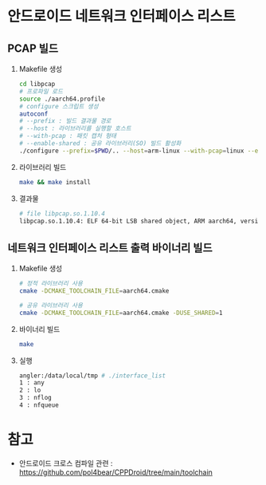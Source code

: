 # 안드로이드 네트워크 인터페이스 리스트

## PCAP 빌드

1. Makefile 생성

   ```bash
   cd libpcap
   # 프로파일 로드
   source ./aarch64.profile
   # configure 스크립트 생성
   autoconf
   # --prefix : 빌드 결과물 경로
   # --host : 라이브러리를 실행할 호스트
   # --with-pcap : 패킷 캡처 형태
   # --enable-shared : 공유 라이브러리(SO) 빌드 활성화
   ./configure --prefix=$PWD/.. --host=arm-linux --with-pcap=linux --enable-shared
   ```

2. 라이브러리 빌드

   ```bash
   make && make install
   ```

3. 결과물

   ```bash
   # file libpcap.so.1.10.4
   libpcap.so.1.10.4: ELF 64-bit LSB shared object, ARM aarch64, version 1 (SYSV), dynamically linked, not stripped
   ```

## 네트워크 인터페이스 리스트 출력 바이너리 빌드

1. Makefile 생성

   ```bash
   # 정적 라이브러리 사용
   cmake -DCMAKE_TOOLCHAIN_FILE=aarch64.cmake
   
   # 공유 라이브러리 사용
   cmake -DCMAKE_TOOLCHAIN_FILE=aarch64.cmake -DUSE_SHARED=1
   ```

2. 바이너리 빌드

   ```bash
   make
   ```

3. 실행

   ```bash
   angler:/data/local/tmp # ./interface_list
   1 : any
   2 : lo
   3 : nflog
   4 : nfqueue
   ```

# 참고

- 안드로이드 크로스 컴파일 관련 : https://github.com/pol4bear/CPPDroid/tree/main/toolchain
